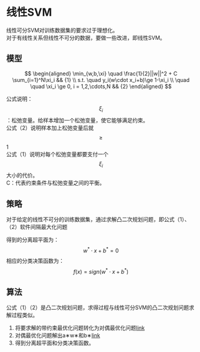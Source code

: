 # 线性SVM

线性可分SVM对训练数据集的要求过于理想化。  
对于有线性关系但线性不可分的数据，要做一些改进，即线性SVM。  

## 模型

$$
\begin{aligned}
\min_{w,b,\xi}  \quad \frac{1}{2}||w||^2 + C \sum_{i=1}^N\xi_i && {1} \\
s.t. \quad y_i(w\cdot x_i+b)\ge 1-\xi_i \\
\quad \quad \xi_i \ge 0, i = 1,2,\cdots,N && {2}
\end{aligned}
$$

公式说明：  
$$\xi_i$$：松弛变量。给样本增加一个松弛变量，使它能够满足约束。  
公式（2）说明样本加上松弛变量后就$$\ge$$1  
公式（1）说明对每个松弛变量都要支付一个$$\xi_i$$大小的代价。  
C：代表约束条件与松弛变量之间的平衡。  

## 策略

对于给定的线性不可分的训练数据集，通过求解凸二次规划问题，即公式（1）、（2）软件间隔最大化问题  

得到的分离超平面为：  
$$
w^* \cdot x + b^* = 0 
$$
相应的分类决策函数为：  
$$
f(x) = sign(w^* \cdot x + b^*) 
$$

## 算法

公式（1）（2）是凸二次规划问题，求得过程与线性可分SVM的凸二次规划问题求解过程类似。  
1. 将要求解的带约束最优化问题转化为对偶最优化问题[link](https://windmising.gitbook.io/lihang-tongjixuexifangfa/7/8)  
2. 对偶最优化问题解出a∗w∗和b∗[link](https://windmising.gitbook.io/lihang-tongjixuexifangfa/7/9)  
3. 得到分离超平面和分类决策函数。  
